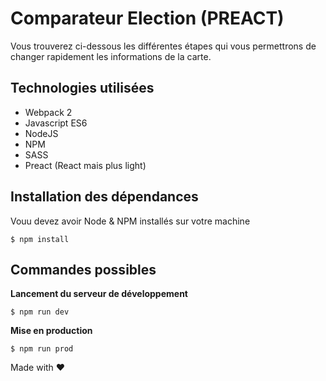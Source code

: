 Comparateur Election (PREACT)
===========

Vous trouverez ci-dessous les différentes étapes qui vous permettrons de changer rapidement les informations de la carte.

## Technologies utilisées 
- Webpack 2
- Javascript ES6
- NodeJS
- NPM
- SASS
- Preact (React mais plus light)

## Installation des dépendances 
Vouu devez avoir Node & NPM installés sur votre machine

```
$ npm install
```

## Commandes possibles 
**Lancement du serveur de développement**

```
$ npm run dev
```

**Mise en production**

```
$ npm run prod
```

Made with ❤


